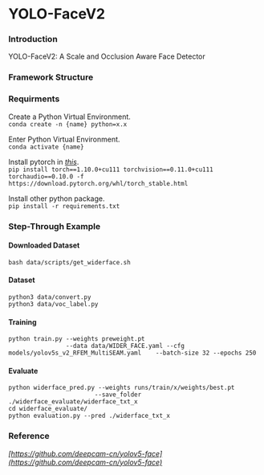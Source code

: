# YOLO-FaceV2

### Introduction
YOLO-FaceV2: A Scale and Occlusion Aware Face Detector

### Framework Structure


### Requirments
Create a Python Virtual Environment.   
`conda create -n {name} python=x.x`
   
Enter Python Virtual Environment.   
`conda activate {name}`
   
Install pytorch in *[this](https://pytorch.org/get-started/previous-versions/)*.   
`pip install torch==1.10.0+cu111 torchvision==0.11.0+cu111 torchaudio==0.10.0 -f https://download.pytorch.org/whl/torch_stable.html`
   
Install other python package.   
`pip install -r requirements.txt`
   
### Step-Through Example
#### Downloaded Dataset
`bash data/scripts/get_widerface.sh`

#### Dataset
```shell
python3 data/convert.py
python3 data/voc_label.py
```

#### Training
```shell
python train.py --weights preweight.pt   
                --data data/WIDER_FACE.yaml --cfg models/yolov5s_v2_RFEM_MultiSEAM.yaml    --batch-size 32 --epochs 250
```

#### Evaluate   
```shell
python widerface_pred.py --weights runs/train/x/weights/best.pt   
                        --save_folder ./widerface_evaluate/widerface_txt_x
cd widerface_evaluate/
python evaluation.py --pred ./widerface_txt_x
```

### Reference
*[]()*
*[https://github.com/deepcam-cn/yolov5-face](https://github.com/deepcam-cn/yolov5-face)*
